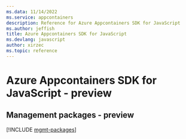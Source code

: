 ```yaml
---
ms.data: 11/14/2022
ms.service: appcontainers
description: Reference for Azure Appcontainers SDK for JavaScript
ms.author: jeffish
title: Azure Appcontainers SDK for JavaScript
ms.devlang: javascript
author: xirzec
ms.topic: reference
---
```

# Azure Appcontainers SDK for JavaScript - preview

## Management packages - preview
[!INCLUDE [mgmt-packages](appcontainers-mgmt-index.md)]